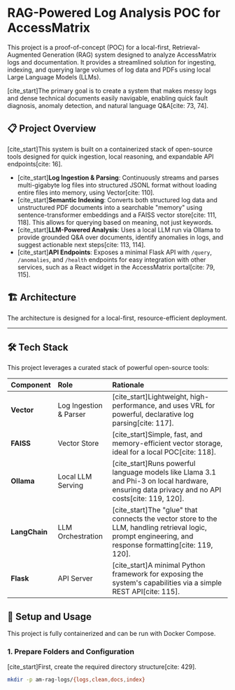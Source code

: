 # RAG-Powered Log Analysis POC for AccessMatrix

This project is a proof-of-concept (POC) for a local-first, Retrieval-Augmented Generation (RAG) system designed to analyze AccessMatrix logs and documentation. It provides a streamlined solution for ingesting, indexing, and querying large volumes of log data and PDFs using local Large Language Models (LLMs).

[cite_start]The primary goal is to create a system that makes messy logs and dense technical documents easily navigable, enabling quick fault diagnosis, anomaly detection, and natural language Q&A[cite: 73, 74].

## 📋 Project Overview

[cite_start]This system is built on a containerized stack of open-source tools designed for quick ingestion, local reasoning, and expandable API endpoints[cite: 16].

* [cite_start]**Log Ingestion & Parsing**: Continuously streams and parses multi-gigabyte log files into structured JSONL format without loading entire files into memory, using Vector[cite: 110].
* [cite_start]**Semantic Indexing**: Converts both structured log data and unstructured PDF documents into a searchable "memory" using sentence-transformer embeddings and a FAISS vector store[cite: 111, 118]. This allows for querying based on meaning, not just keywords.
* [cite_start]**LLM-Powered Analysis**: Uses a local LLM run via Ollama to provide grounded Q&A over documents, identify anomalies in logs, and suggest actionable next steps[cite: 113, 114].
* [cite_start]**API Endpoints**: Exposes a minimal Flask API with `/query`, `/anomalies`, and `/health` endpoints for easy integration with other services, such as a React widget in the AccessMatrix portal[cite: 79, 115].

## 🏗️ Architecture

The architecture is designed for a local-first, resource-efficient deployment.


---

## 🛠️ Tech Stack

This project leverages a curated stack of powerful open-source tools:

| Component | Role | Rationale |
| :--- | :--- | :--- |
| **Vector** | Log Ingestion & Parser | [cite_start]Lightweight, high-performance, and uses VRL for powerful, declarative log parsing[cite: 117]. |
| **FAISS** | Vector Store | [cite_start]Simple, fast, and memory-efficient vector storage, ideal for a local POC[cite: 118]. |
| **Ollama** | Local LLM Serving | [cite_start]Runs powerful language models like Llama 3.1 and Phi-3 on local hardware, ensuring data privacy and no API costs[cite: 119, 120]. |
| **LangChain** | LLM Orchestration | [cite_start]The "glue" that connects the vector store to the LLM, handling retrieval logic, prompt engineering, and response formatting[cite: 119, 120]. |
| **Flask** | API Server | [cite_start]A minimal Python framework for exposing the system's capabilities via a simple REST API[cite: 115]. |

## 🚀 Setup and Usage

This project is fully containerized and can be run with Docker Compose.

### 1. Prepare Folders and Configuration
[cite_start]First, create the required directory structure[cite: 429].
```bash
mkdir -p am-rag-logs/{logs,clean,docs,index}
